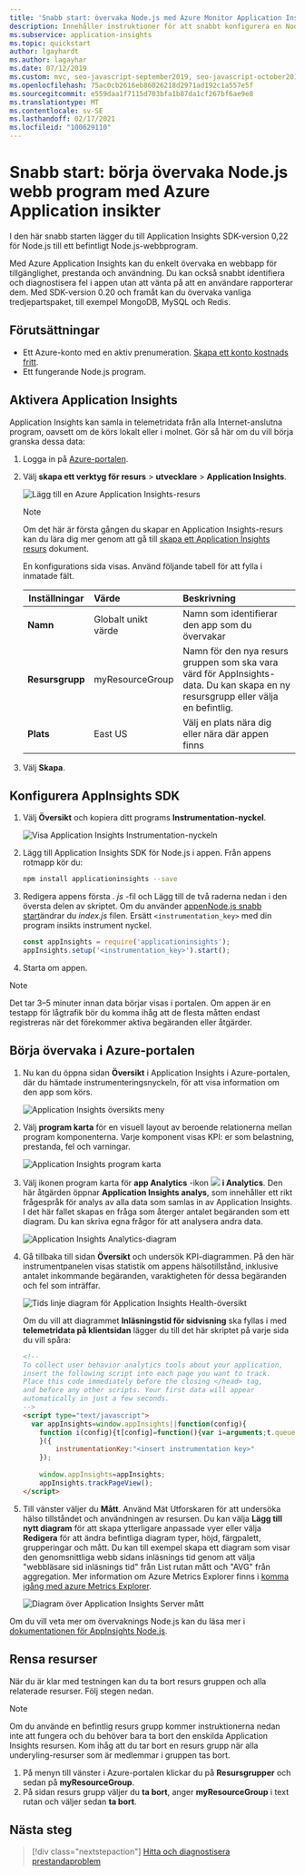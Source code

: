 ```yaml
---
title: 'Snabb start: övervaka Node.js med Azure Monitor Application Insights'
description: Innehåller instruktioner för att snabbt konfigurera en Node.js-webbapp för övervakning med Azure Monitor Application Insights
ms.subservice: application-insights
ms.topic: quickstart
author: lgayhardt
ms.author: lagayhar
ms.date: 07/12/2019
ms.custom: mvc, seo-javascript-september2019, seo-javascript-october2019, devx-track-js
ms.openlocfilehash: 75ac0cb2616eb86026218d2971ad192c1a557e5f
ms.sourcegitcommit: e559daa1f7115d703bfa1b87da1cf267bf6ae9e8
ms.translationtype: MT
ms.contentlocale: sv-SE
ms.lasthandoff: 02/17/2021
ms.locfileid: "100629110"
---
```

# <a name="quickstart-start-monitoring-your-nodejs-web-application-with-azure-application-insights"></a>Snabb start: börja övervaka Node.js webb program med Azure Application insikter

I den här snabb starten lägger du till Application Insights SDK-version 0,22 för Node.js till ett befintligt Node.js-webbprogram.

Med Azure Application Insights kan du enkelt övervaka en webbapp för tillgänglighet, prestanda och användning. Du kan också snabbt identifiera och diagnostisera fel i appen utan att vänta på att en användare rapporterar dem. Med SDK-version 0.20 och framåt kan du övervaka vanliga tredjepartspaket, till exempel MongoDB, MySQL och Redis.

## <a name="prerequisites"></a>Förutsättningar

* Ett Azure-konto med en aktiv prenumeration. [Skapa ett konto kostnads fritt](https://azure.microsoft.com/free/?ref=microsoft.com&utm_source=microsoft.com&utm_medium=docs&utm_campaign=visualstudio).
* Ett fungerande Node.js program.

## <a name="enable-application-insights"></a>Aktivera Application Insights

Application Insights kan samla in telemetridata från alla Internet-anslutna program, oavsett om de körs lokalt eller i molnet. Gör så här om du vill börja granska dessa data:

1. Logga in på [Azure-portalen](https://portal.azure.com/).

2. Välj **skapa ett verktyg för resurs**  >  **utvecklare**  >  **Application Insights**.

   ![Lägg till en Azure Application Insights-resurs](./media/nodejs-quick-start/azure-app-insights-create-resource.png)

   > [!NOTE]
   >Om det här är första gången du skapar en Application Insights-resurs kan du lära dig mer genom att gå till [skapa ett Application Insights resurs](../app/create-new-resource.md) dokument.

   En konfigurations sida visas. Använd följande tabell för att fylla i inmatade fält. 

    | Inställningar        | Värde           | Beskrivning  |
   | ------------- |:-------------|:-----|
   | **Namn**      | Globalt unikt värde | Namn som identifierar den app som du övervakar |
   | **Resursgrupp**     | myResourceGroup      | Namn för den nya resurs gruppen som ska vara värd för AppInsights-data. Du kan skapa en ny resursgrupp eller välja en befintlig. |
   | **Plats** | East US | Välj en plats nära dig eller nära där appen finns |

3. Välj **Skapa**.

## <a name="configure-appinsights-sdk"></a>Konfigurera AppInsights SDK

1. Välj **Översikt** och kopiera ditt programs **Instrumentation-nyckel**.

   ![Visa Application Insights Instrumentation-nyckeln](./media/nodejs-quick-start/azure-app-insights-instrumentation-key.png)

2. Lägg till Application Insights SDK för Node.js i appen. Från appens rotmapp kör du:

   ```bash
   npm install applicationinsights --save
   ```

3. Redigera appens första *. js* -fil och Lägg till de två raderna nedan i den översta delen av skriptet. Om du använder [ appenNode.js snabb start](../../app-service/quickstart-nodejs.md)ändrar du *index.js* filen. Ersätt `<instrumentation_key>` med din program insikts instrument nyckel. 

   ```JavaScript
   const appInsights = require('applicationinsights');
   appInsights.setup('<instrumentation_key>').start();
   ```

4. Starta om appen.

> [!NOTE]
> Det tar 3–5 minuter innan data börjar visas i portalen. Om appen är en testapp för lågtrafik bör du komma ihåg att de flesta måtten endast registreras när det förekommer aktiva begäranden eller åtgärder.

## <a name="start-monitoring-in-the-azure-portal"></a>Börja övervaka i Azure-portalen

1. Nu kan du öppna sidan **Översikt** i Application Insights i Azure-portalen, där du hämtade instrumenteringsnyckeln, för att visa information om den app som körs.

   ![Application Insights översikts meny](./media/nodejs-quick-start/azure-app-insights-overview-menu.png)

2. Välj **program karta** för en visuell layout av beroende relationerna mellan program komponenterna. Varje komponent visas KPI: er som belastning, prestanda, fel och varningar.

   ![Application Insights program karta](./media/nodejs-quick-start/azure-app-insights-application-map.png)

3. Välj ikonen program karta för **app Analytics** -ikon ![ ](./media/nodejs-quick-start/azure-app-insights-analytics-icon.png) **i Analytics**.  Den här åtgärden öppnar **Application Insights analys**, som innehåller ett rikt frågespråk för analys av alla data som samlas in av Application Insights. I det här fallet skapas en fråga som återger antalet begäranden som ett diagram. Du kan skriva egna frågor för att analysera andra data.

   ![Application Insights Analytics-diagram](./media/nodejs-quick-start/azure-app-insights-analytics-queries.png)

4. Gå tillbaka till sidan **Översikt** och undersök KPI-diagrammen.  På den här instrumentpanelen visas statistik om appens hälsotillstånd, inklusive antalet inkommande begäranden, varaktigheten för dessa begäranden och fel som inträffar.

   ![Tids linje diagram för Application Insights Health-översikt](./media/nodejs-quick-start/azure-app-insights-health-overview.png)

   Om du vill att diagrammet **Inläsningstid för sidvisning** ska fyllas i med **telemetridata på klientsidan** lägger du till det här skriptet på varje sida du vill spåra:

   ```HTML
   <!-- 
   To collect user behavior analytics tools about your application, 
   insert the following script into each page you want to track.
   Place this code immediately before the closing </head> tag,
   and before any other scripts. Your first data will appear 
   automatically in just a few seconds.
   -->
   <script type="text/javascript">
     var appInsights=window.appInsights||function(config){
       function i(config){t[config]=function(){var i=arguments;t.queue.push(function(){t[config].apply(t,i)})}}var t={config:config},u=document,e=window,o="script",s="AuthenticatedUserContext",h="start",c="stop",l="Track",a=l+"Event",v=l+"Page",y=u.createElement(o),r,f;y.src=config.url||"https://az416426.vo.msecnd.net/scripts/a/ai.0.js";u.getElementsByTagName(o)[0].parentNode.appendChild(y);try{t.cookie=u.cookie}catch(p){}for(t.queue=[],t.version="1.0",r=["Event","Exception","Metric","PageView","Trace","Dependency"];r.length;)i("track"+r.pop());return i("set"+s),i("clear"+s),i(h+a),i(c+a),i(h+v),i(c+v),i("flush"),config.disableExceptionTracking||(r="onerror",i("_"+r),f=e[r],e[r]=function(config,i,u,e,o){var s=f&&f(config,i,u,e,o);return s!==!0&&t["_"+r](config,i,u,e,o),s}),t
       }({
           instrumentationKey:"<insert instrumentation key>"
       });
       
       window.appInsights=appInsights;
       appInsights.trackPageView();
   </script>
   ```

5. Till vänster väljer du **Mått**. Använd Mät Utforskaren för att undersöka hälso tillståndet och användningen av resursen. Du kan välja **Lägg till nytt diagram** för att skapa ytterligare anpassade vyer eller välja **Redigera** för att ändra befintliga diagram typer, höjd, färgpalett, grupperingar och mått. Du kan till exempel skapa ett diagram som visar den genomsnittliga webb sidans inläsnings tid genom att välja "webbläsare sid inläsnings tid" från List rutan mått och "AVG" från aggregation. Mer information om Azure Metrics Explorer finns i [komma igång med azure Metrics Explorer](../essentials/metrics-getting-started.md).

   ![Diagram över Application Insights Server mått](./media/nodejs-quick-start/azure-app-insights-server-metrics.png)

Om du vill veta mer om övervaknings Node.js kan du läsa mer i [dokumentationen för AppInsights Node.js](../app/nodejs.md).

## <a name="clean-up-resources"></a>Rensa resurser

När du är klar med testningen kan du ta bort resurs gruppen och alla relaterade resurser. Följ stegen nedan.

> [!NOTE]
> Om du använde en befintlig resurs grupp kommer instruktionerna nedan inte att fungera och du behöver bara ta bort den enskilda Application Insights resursen. Kom ihåg att du tar bort en resurs grupp när alla underyling-resurser som är medlemmar i gruppen tas bort.

1. På menyn till vänster i Azure-portalen klickar du på **Resursgrupper** och sedan på **myResourceGroup**.
2. På sidan resurs grupp väljer du **ta bort**, anger **myResourceGroup** i text rutan och väljer sedan **ta bort**.

## <a name="next-steps"></a>Nästa steg

> [!div class="nextstepaction"]
> [Hitta och diagnostisera prestandaproblem](../logs/log-query-overview.md)

